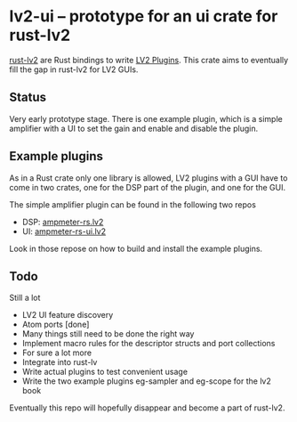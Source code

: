 # lv2-ui – prototype for an ui crate for rust-lv2

[rust-lv2](https://github.com/RustAudio/rust-lv2) are Rust bindings to write
[LV2 Plugins](https://lv2plug.in). This crate aims to eventually fill the gap
in rust-lv2 for LV2 GUIs.

## Status

Very early prototype stage. There is one example plugin, which is a simple
amplifier with a UI to set the gain and enable and disable the plugin.


## Example plugins

As in a Rust crate only one library is allowed, LV2 plugins with a GUI have to
come in two crates, one for the DSP part of the plugin, and one for the GUI.

The simple amplifier plugin can be found in the following two repos

* DSP: [ampmeter-rs.lv2](https://github.com/johannes-mueller/ampmeter-rs.lv2)
* UI: [ampmeter-rs-ui.lv2](https://github.com/johannes-mueller/ampmeter-rs-ui.lv2)

Look in those repose on how to build and install the example plugins.


## Todo

Still a lot

* LV2 UI feature discovery
* Atom ports [done]
* Many things still need to be done the right way
* Implement macro rules for the descriptor structs and port collections
* For sure a lot more
* Integrate into rust-lv
* Write actual plugins to test convenient usage
* Write the two example plugins eg-sampler and eg-scope for the lv2 book

Eventually this repo will hopefully disappear and become a part of rust-lv2.
